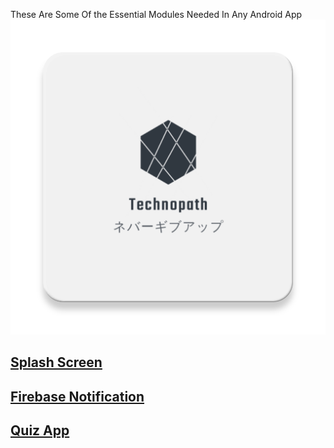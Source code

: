 These Are Some Of the Essential Modules Needed In Any Android App
![logo](logo.png)

## [Splash Screen](/Splash%20Screen)

## [Firebase Notification](/Notification%20Utils)

## [Quiz App](/Quiz%20App)